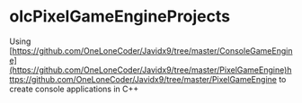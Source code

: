 # olcPixelGameEngineProjects
Using [https://github.com/OneLoneCoder/Javidx9/tree/master/ConsoleGameEngine](https://github.com/OneLoneCoder/Javidx9/tree/master/PixelGameEngine)https://github.com/OneLoneCoder/Javidx9/tree/master/PixelGameEngine to create console applications in C++

